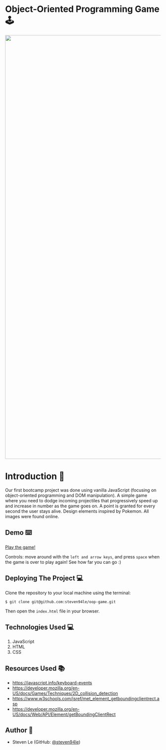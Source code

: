 # Object-Oriented Programming Game :joystick:

<p align="center"><img width="1366" alt="image" src="https://user-images.githubusercontent.com/76791687/186182412-e70f77aa-7104-41b5-a49f-1205774e742a.png"></p>

# Introduction :wave:

Our first bootcamp project was done using vanilla JavaScript (focusing on object-oriented programming and DOM manipulation). A simple game where you need to dodge incoming projectiles that progressively speed up and increase in number as the game goes on. A point is granted for every second the user stays alive. Design elements inspired by Pokemon. All images were found online.

## **Demo :keyboard:**

[Play the game!](https://steven94le-oop-game.netlify.app/)

Controls: move around with the `left and arrow keys`, and press `space` when the game is over to play again! See how far you can go :)

## **Deploying The Project :computer:**

Clone the repository to your local machine using the terminal:

`$ git clone git@github.com:steven94le/oop-game.git`

Then open the `index.html` file in your browser.

## **Technologies Used 	:computer:**

1. JavaScript
2. HTML
3. CSS

## **Resources Used :books:**

- https://javascript.info/keyboard-events
- https://developer.mozilla.org/en-US/docs/Games/Techniques/2D_collision_detection
- https://www.w3schools.com/jsref/met_element_getboundingclientrect.asp
- https://developer.mozilla.org/en-US/docs/Web/API/Element/getBoundingClientRect

## **Author :bust_in_silhouette:**

- Steven Le (GitHub: [@steven94le](https://github.com/steven94le))

